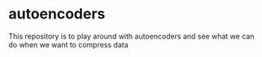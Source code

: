 # autoencoders
This repository is to play around with autoencoders and see what we can do when we want to compress data
